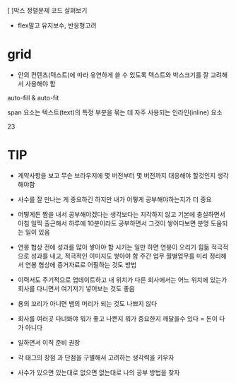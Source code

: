 [ ]박스 정렬문제 코드 살펴보기

- flex말고 유지보수, 반응형고려

# grid

- 안의 컨텐츠(텍스트)에 따라 유연하게 쓸 수 있도록 텍스트와 박스크기를 잘 고려해서 사용해야 함

auto-fill & auto-fit

span 요소는 텍스트(text)의 특정 부분을 묶는 데 자주 사용되는 인라인(inline) 요소

23

# TIP

- 계약사항을 보고 무슨 브라우저에 몇 버전부터 몇 버전까지 대응해야 할것인지 생각해야함

- 사수를 잘 만나는 게 중요하긴 하지만 내가 어떻게 공부해야하는지가 더 중요

- 어떻게든 짬을 내서 공부해야겠다는 생각보다는 지각하지 않고 기본에 충실하면서 아침 일찍 출근해서 하루에 10분이라도 공부하면서 그것이 쌓이다보면 분명 도움되는 일이 있음

- 연봉 협상 전에 성과를 많이 쌓아야 함
  시키는 일만 하면 연봉이 오리기 힘듦
  적극적으로 성과를 내고, 적극적인 이미지도 쌓아야 함
  주간 업무 월별업무를 미리 정리해서 연봉 협상에 증거자료로 어필하는 것도 방법

- 이력서도 주기적으로 업데이트하고 내 위치가 다른 회사에서는 어느 위치에 있는가 회사를 다니면서 여기저기 넣어보는 것도 좋음

- 용의 꼬리가 아니면 뱀의 머리가 되는 것도 나쁘지 않다

- 회사를 여러곳 다녀봐야 뭐가 좋고 나쁜지 뭐가 중요한지 깨달을수 있다
  = 돈이 다가 아니다

- 일하면서 이직 준비 권장

- 각 태그의 장점 과 단점을 구별해서 고려하는 생각력을 키우자

- 사수가 있으면 있는대로 없으면 없는대로 나의 공부 방법을 찾자
